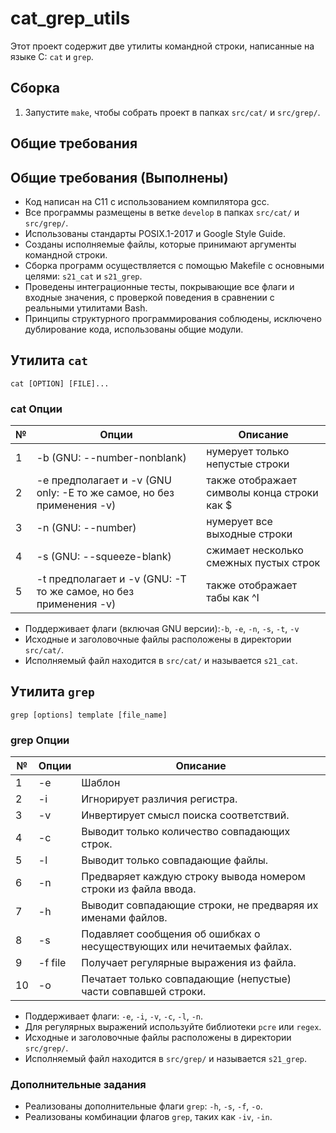 # cat_grep_utils

Этот проект содержит две утилиты командной строки, написанные на языке C: `cat` и `grep`.

## Сборка

1. Запустите `make`, чтобы собрать проект в папках `src/cat/` и `src/grep/`.

## Общие требования

## Общие требования (Выполнены)

- Код написан на C11 с использованием компилятора gcc.
- Все программы размещены в ветке `develop` в папках `src/cat/` и `src/grep/`.
- Использованы стандарты POSIX.1-2017 и Google Style Guide.
- Созданы исполняемые файлы, которые принимают аргументы командной строки.
- Сборка программ осуществляется с помощью Makefile с основными целями: `s21_cat` и `s21_grep`.
- Проведены интеграционные тесты, покрывающие все флаги и входные значения, с проверкой поведения в сравнении с реальными утилитами Bash.
- Принципы структурного программирования соблюдены, исключено дублирование кода, использованы общие модули.

## Утилита `cat`

`cat [OPTION] [FILE]...`

### cat Опции

| № | Опции | Описание |
| ------ | ------ | ------ |
| 1 | -b (GNU: --number-nonblank) | нумерует только непустые строки |
| 2 | -e предполагает и -v (GNU only: -E то же самое, но без применения -v) | также отображает символы конца строки как $  |
| 3 | -n (GNU: --number) | нумерует все выходные строки |
| 4 | -s (GNU: --squeeze-blank) | сжимает несколько смежных пустых строк |
| 5 | -t предполагает и -v (GNU: -T то же самое, но без применения -v) | также отображает табы как ^I |

- Поддерживает флаги (включая GNU версии):`-b`, `-e`, `-n`, `-s`, `-t`, `-v`
- Исходные и заголовочные файлы расположены в директории `src/cat/`.
- Исполняемый файл находится в `src/cat/` и называется `s21_cat`.

## Утилита `grep`

`grep [options] template [file_name]`

### grep Опции

| № | Опции | Описание |
| ------ | ------ | ------ |
| 1 | -e | Шаблон |
| 2 | -i | Игнорирует различия регистра.  |
| 3 | -v | Инвертирует смысл поиска соответствий. |
| 4 | -c | Выводит только количество совпадающих строк. |
| 5 | -l | Выводит только совпадающие файлы.  |
| 6 | -n | Предваряет каждую строку вывода номером строки из файла ввода. |
| 7 | -h | Выводит совпадающие строки, не предваряя их именами файлов. |
| 8 | -s | Подавляет сообщения об ошибках о несуществующих или нечитаемых файлах. |
| 9 | -f file | Получает регулярные выражения из файла. |
| 10 | -o | Печатает только совпадающие (непустые) части совпавшей строки. |

- Поддерживает флаги: `-e`, `-i`, `-v`, `-c`, `-l`, `-n`.
- Для регулярных выражений используйте библиотеки `pcre` или `regex`.
- Исходные и заголовочные файлы расположены в директории `src/grep/`.
- Исполняемый файл находится в `src/grep/` и называется `s21_grep`.

### Дополнительные задания

- Реализованы дополнительные флаги `grep`: `-h`, `-s`, `-f`, `-o`.
- Реализованы комбинации флагов `grep`, таких как `-iv`, `-in`.
